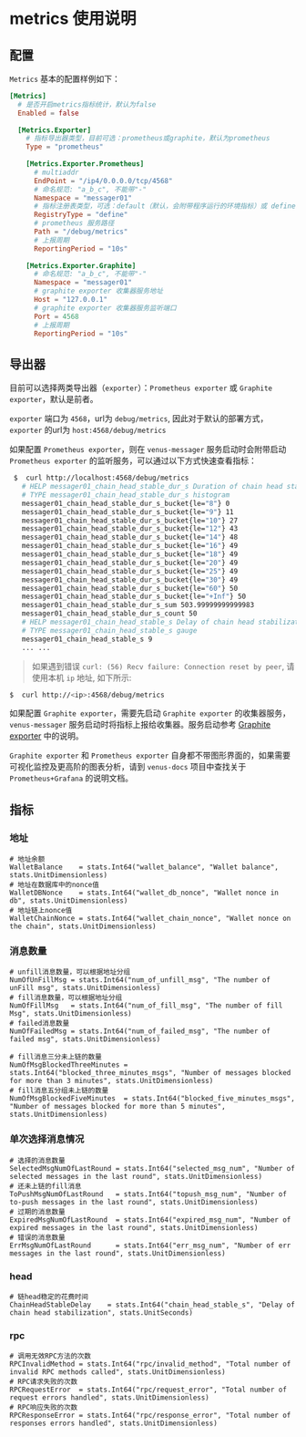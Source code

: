 # metrics 使用说明

## 配置

`Metrics` 基本的配置样例如下：
```toml
[Metrics]
  # 是否开启metrics指标统计，默认为false
  Enabled = false
  
  [Metrics.Exporter]
    # 指标导出器类型，目前可选：prometheus或graphite，默认为prometheus
    Type = "prometheus"
    
    [Metrics.Exporter.Prometheus]
      # multiaddr
      EndPoint = "/ip4/0.0.0.0/tcp/4568"
      # 命名规范: "a_b_c", 不能带"-"
      Namespace = "messager01" 
      # 指标注册表类型，可选：default（默认，会附带程序运行的环境指标）或 define（自定义）
      RegistryType = "define"
      # prometheus 服务路径
      Path = "/debug/metrics"
      # 上报周期
      ReportingPeriod = "10s"
      
    [Metrics.Exporter.Graphite]
      # 命名规范: "a_b_c", 不能带"-"
      Namespace = "messager01" 
      # graphite exporter 收集器服务地址
      Host = "127.0.0.1"
      # graphite exporter 收集器服务监听端口
      Port = 4568
      # 上报周期
      ReportingPeriod = "10s"
```
## 导出器

目前可以选择两类导出器（`exporter`）：`Prometheus exporter` 或 `Graphite exporter`，默认是前者。

`exporter` 端口为 `4568`，url为 `debug/metrics`, 因此对于默认的部署方式，`exporter` 的url为 `host:4568/debug/metrics`

如果配置 `Prometheus exporter`，则在 `venus-messager` 服务启动时会附带启动 `Prometheus exporter` 的监听服务，可以通过以下方式快速查看指标：


```bash
 $  curl http://localhost:4568/debug/metrics
   # HELP messager01_chain_head_stable_dur_s Duration of chain head stabilization
   # TYPE messager01_chain_head_stable_dur_s histogram
   messager01_chain_head_stable_dur_s_bucket{le="8"} 0
   messager01_chain_head_stable_dur_s_bucket{le="9"} 11
   messager01_chain_head_stable_dur_s_bucket{le="10"} 27
   messager01_chain_head_stable_dur_s_bucket{le="12"} 43
   messager01_chain_head_stable_dur_s_bucket{le="14"} 48
   messager01_chain_head_stable_dur_s_bucket{le="16"} 49
   messager01_chain_head_stable_dur_s_bucket{le="18"} 49
   messager01_chain_head_stable_dur_s_bucket{le="20"} 49
   messager01_chain_head_stable_dur_s_bucket{le="25"} 49
   messager01_chain_head_stable_dur_s_bucket{le="30"} 49
   messager01_chain_head_stable_dur_s_bucket{le="60"} 50
   messager01_chain_head_stable_dur_s_bucket{le="+Inf"} 50
   messager01_chain_head_stable_dur_s_sum 503.99999999999983
   messager01_chain_head_stable_dur_s_count 50
   # HELP messager01_chain_head_stable_s Delay of chain head stabilization
   # TYPE messager01_chain_head_stable_s gauge
   messager01_chain_head_stable_s 9
   ... ...
```
> 如果遇到错误 `curl: (56) Recv failure: Connection reset by peer`, 请使用本机 `ip` 地址, 如下所示:
```bash
$  curl http://<ip>:4568/debug/metrics
```

如果配置 `Graphite exporter`，需要先启动 `Graphite exporter` 的收集器服务， `venus-messager` 服务启动时将指标上报给收集器。服务启动参考 [Graphite exporter](https://github.com/prometheus/graphite_exporter) 中的说明。

`Graphite exporter` 和 `Prometheus exporter` 自身都不带图形界面的，如果需要可视化监控及更高阶的图表分析，请到 `venus-docs` 项目中查找关于 `Prometheus+Grafana` 的说明文档。

## 指标

### 地址

```
# 地址余额
WalletBalance    = stats.Int64("wallet_balance", "Wallet balance", stats.UnitDimensionless)
# 地址在数据库中的nonce值
WalletDBNonce    = stats.Int64("wallet_db_nonce", "Wallet nonce in db", stats.UnitDimensionless)
# 地址链上nonce值
WalletChainNonce = stats.Int64("wallet_chain_nonce", "Wallet nonce on the chain", stats.UnitDimensionless)
```

### 消息数量

```
# unfill消息数量，可以根据地址分组
NumOfUnFillMsg = stats.Int64("num_of_unfill_msg", "The number of unFill msg", stats.UnitDimensionless)
# fill消息数量，可以根据地址分组
NumOfFillMsg   = stats.Int64("num_of_fill_msg", "The number of fill Msg", stats.UnitDimensionless)
# failed消息数量
NumOfFailedMsg = stats.Int64("num_of_failed_msg", "The number of failed msg", stats.UnitDimensionless)

# fill消息三分未上链的数量
NumOfMsgBlockedThreeMinutes = stats.Int64("blocked_three_minutes_msgs", "Number of messages blocked for more than 3 minutes", stats.UnitDimensionless)
# fill消息五分组未上链的数量
NumOfMsgBlockedFiveMinutes  = stats.Int64("blocked_five_minutes_msgs", "Number of messages blocked for more than 5 minutes", stats.UnitDimensionless)
```

### 单次选择消息情况

```
# 选择的消息数量
SelectedMsgNumOfLastRound = stats.Int64("selected_msg_num", "Number of selected messages in the last round", stats.UnitDimensionless)
# 还未上链的fill消息
ToPushMsgNumOfLastRound   = stats.Int64("topush_msg_num", "Number of to-push messages in the last round", stats.UnitDimensionless)
# 过期的消息数量
ExpiredMsgNumOfLastRound  = stats.Int64("expired_msg_num", "Number of expired messages in the last round", stats.UnitDimensionless)
# 错误的消息数量
ErrMsgNumOfLastRound      = stats.Int64("err_msg_num", "Number of err messages in the last round", stats.UnitDimensionless)
```

### head

```
# 链head稳定的花费时间
ChainHeadStableDelay    = stats.Int64("chain_head_stable_s", "Delay of chain head stabilization", stats.UnitSeconds)
```

### rpc

```
# 调用无效RPC方法的次数
RPCInvalidMethod = stats.Int64("rpc/invalid_method", "Total number of invalid RPC methods called", stats.UnitDimensionless)
# RPC请求失败的次数
RPCRequestError  = stats.Int64("rpc/request_error", "Total number of request errors handled", stats.UnitDimensionless)
# RPC响应失败的次数
RPCResponseError = stats.Int64("rpc/response_error", "Total number of responses errors handled", stats.UnitDimensionless)
```
